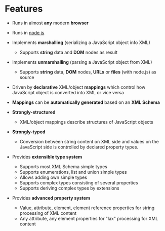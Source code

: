 # Features
* Runs in almost **any** modern **browser**
* Runs in [node.js](http://nodejs.org/)
* Implements **marshalling** (serializing a JavaScript object info XML)
	
  * Supports **string** data and **DOM** nodes as result
	
* Implements **unmarshalling** (parsing a JavaScript object from XML)
	
  * Supports **string** data, **DOM** nodes, **URLs** or **files** (with node.js) as source
	
* Driven by **declarative** XML/object **mappings** which control how JavaScript object is converted into XML or vice versa
* **Mappings** can be **automatically generated** based on an **XML Schema**
* **Strongly-structured**
	
  * XML/object mappings describe structures of JavaScript objects
	
* **Strongly-typed**
	
  * Conversion between string content on XML side and values on the JavaScript side is controlled by declared property types.
	
* Provides **extensible type system**
	
  * Supports most XML Schema simple types
  * Supports enumerations, list and union simple types
  * Allows adding own simple types
  * Supports complex types consisting of several properties
  * Supports deriving complex types by extensions
	
* Provides **advanced property system**
	
  * Value, attribute, element, element reference properties for string processing of XML content
  * Any attribute, any element properties for "lax" processing for XML content
	